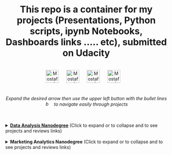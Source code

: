 <p><h1 align="center">This repo is a container for my projects (Presentations, Python scripts, ipynb Notebooks, Dashboards links ..... etc),
    submitted on Udacity</h1></p><br>
<div align="center">
    <a href="https://cutt.ly/MostafaALinkedIn" style="text-decoration:None">
        <img alt="Mostafa | LinkedIn" width="40px" style="margin-right:20px" src="https://static-exp1.licdn.com/sc/h/al2o9zrvru7aqj8e1x2rzsrca">
    </a> 
    <a href="https://cutt.ly/MostafaATableau" style="text-decoration:None">
        <img alt="Mostafa | Tableau Public" width="40px" style="margin-right:20px" src="https://public.tableau.com/s/favicon.ico">
    </a>
    <a href="https://cutt.ly/MostafaAGuru" style="text-decoration:None">
        <img alt="Mostafa | Guru" width="40px" style="margin-right:20px" src="https://www.guru.com/favicon.ico">
    </a>
    <a href="https://cutt.ly/MostafaASlideShare" style="text-decoration:None">
        <img alt="Mostafa | Slidshare" width="40px" style="margin-right:20px" src="https://public.slidesharecdn.com/v2/favicon.ico">
    </a>
</div>
<br><h6 align="center">Expand the desired arrow then use the upper left button with the bullet lines <img alt="bullet lines button image" width="15px" style="margin-right:10px" src="https://cdn.icon-icons.com/icons2/1659/PNG/512/3844437-hamburger-list-menu-more-navigation_110311.png"> to navigate easily through projects</h6>
<br>
<details><summary><a href="https://cutt.ly/Data-Analysis-Nanodegree"><b>Data Analysis Nanodegree</b></a> (Click to expand or to collapse and to see projects and reviews links)</summary>
    <p>

## [Data Analysis Nanodegree](https://cutt.ly/Data-Analysis-Nanodegree)
### - [Challenger Track](https://cutt.ly/Data-Challenger-Track "My XLSX solved files and certification of track exam")
### - [Professional Track](https://cutt.ly/Data-Professional-Track "Professional Track Projects")<br>
  * #### [1st project - Explore US Bikeshare Data](https://cutt.ly/1st-proj---Explore-US-Bikeshare-Data "A Python script to enable the user to do analysis on one of three data sets") *A Python script to enable the user to do analysis on one of three data sets*
    *"The script is neatly written and runs with great computational efficiency. What really stands out is the readability of your code - everything from comments to spacing (this is such an important trait to have as a programmer). It was a pleasure to read through it. Really awesome work!. You’ve worked hard on the project and it clearly shows. Everything runs free of errors. Nicely done! 🌟 You have appropriately used lists and dataframes to carry out the analysis tasks. 🌟 Loops and conditionals are appropriately used to process user input and calculate the statistics. 🌟 You have appropriately used docstrings and comments, and your variable names help understand the kind of data being stored in that variable. 🌟 Raw input is correctly handled including case-sensitivity. No errors are thrown on unexpected inputs. 🌟 Great job calculating all the statistics correctly.......[Read full reviews](https://cutt.ly/1st-proj---Explore-US-Bikeshare-Data-reviews-highlights)"*
  * #### [2nd project - Wrangle and Analyze Data](https://cutt.ly/2nd-proj---Wrangle-and-Analyze-Data "Gathering data from different three resources, offline file, downloaded file and Twitter API, to extract insights (with one viz at least) after assessing and cleaning tidiness and quality issues; and to get documentation for data wrangling steps, documentation of analysis and insights, jupyter notebook for code of gathering, assessing, cleaning, analyzing, and visualizing data, and the final master data set") *Gathering data from different three resources, offline file, downloaded file and Twitter API, to extract insights (with one viz at least) after assessing and cleaning tidiness and quality issues; and to get documentation for data wrangling steps, documentation of analysis and insights, jupyter notebook for code of gathering, assessing, cleaning, analyzing, and visualizing data, and the final master data set*
    *"You have demonstrated a very good python coding skills and understanding of data wrangling process. You also did a fantastic job of incorporating the previous reviewer suggestions.......[Read full reviews](https://cutt.ly/2nd-proj---Wrangle-and-Analyze-Data-reviews-highlights)"*
  * #### [3rd project - Conquer the freelancing marketplaces](https://cutt.ly/3rd-proj---Conquer-the-freelancing-marketplaces)<br>
### - [Advanced Track](https://cutt.ly/Data-Advanced-Track "Advanced Track Projects")

   </p>
</details>
<br>
<details><summary><b>Marketing Analytics Nanodegree</b> (Click to expand or to collapse and to see projects and reviews links)</summary>
    <p>

## [Marketing Analytics Nanodegree](https://cutt.ly/Marketing-Analytics-Nanodegree)
#### [1st project - Working with Data](https://cutt.ly/LinkedIn-jobs-skills-Tableau-dashboard-insights "LinkedIn jobs skills Tableau dashboard insights") *LinkedIn jobs skills Tableau dashboard insights*
   *"This is an excellent submission! You presented three very interesting insights and backed them up with some robust analysis. Great job adding a descriptive heading for each insight. You drew some good, air-tight conclusions from your analysis. You also presented ample data, facts and other information from the dashboard to back your findings. Terrific! :) Your screenshots appropriately illustrate the written part of your response. Excellent! Insights where very well presented and displayed properly. You really did a great job. You have precisely described each of insight reported. Usually it comes to answer to good questions. Your job made that happen. Congratulations for the great job done .......[Read full reviews](https://cutt.ly/1st-proj-LinkedIn-jobs-skills-Tableau-dashboard-insights-reviews-highlights)"*
#### [2nd project - Analyze Survey Data](https://cutt.ly/Udacity-survey-insights "Udacity survey insights") *Udacity survey insights*
   *"Great work on this fine submission! We are waiting for your next submission ......[Read full review](https://cutt.ly/2nd-proj---Udacity-survey-insights-review-highlights)"*
#### [3rd project - Storytelling with Data](https://cutt.ly/Sales-marketing-insights-for-an-actual-UK-based-and-registered-non-store-online-retail "Sales marketing insights for an actual UK-based and registered non-store online retail") *Sales marketing insights for an actual UK-based and registered non-store online retail*
   *"This was a brilliant submission. The work was exceptional! You did a great job and should be proud of yourself. After reviewing this submission, I am impressed and satisfied with the effort and understanding put in to make this project a success. All the requirements have been met successfully 💯%. Great work on providing clear labeling for each of your charts. Nice use of color combination and font is good everywhere. ......[Read full review](https://cutt.ly/3rd-proj---Sales-marketing-insights-for-an-actual-UK-based-and-registered-non-store-online-retail-review-highlights)"*
#### [4th project - Build Data Dashboards](https://cutt.ly/YouTube-Video-Categories-Statistics-Tableau-with-Presentation "YouTube Video Categories Statistics Tableau Dashboard") *YouTube Video Categories Statistics Tableau Dashboard*
   *"Kudos, Well done coming up with your insights, they are simple yet very informative. You did follow a lot of recommended guidelines and polished your work before submission. Well done formatting your insights in short points to add some structure to your insights. Rather than having to scan through the whole text for particular info, any interested reader can easily focus on a particular section of each insight you uncovered. I like the way you made use of on-screen space. Your filters help readers answer further questions. Your visuals were appropriate for each particular use case. Well done.......[Read full review](https://cutt.ly/4th-proj---YouTube-Video-Categories-Statistics-Tableau-Dashboard-review-highlights)"*
#### [5th project - Use Advanced Displays, Segments & Views](https://cutt.ly/Google-Analytics-Report "Google Analytics Report") *Google Analytics Report*
   *"All screenshots are annotated to enhance understanding. Part 3 is especially well done with detailed notes to explain the trends for each segment. Keep it up.......[Read full review](https://cutt.ly/5th-proj---Google-Analytics-Report-review-highlights)"*
#### [6th project - Navigating, Reports, and Dashboards](https://cutt.ly/Google-Analytics-_-Data-Studio-Dashboard "Google Data Studio dashboard") *Google Data Studio dashboard*
   *"Your screenshot clearly shows all three views created in the same property. Your screenshot clearly shows all the steps to create the filter. All the charts and insights are quite good. Well done. ......[Read full review](https://cutt.ly/6th-proj---Google-Data-Studio-dashboard-review-highlights)"*
#### [7th project - Crafting an Analytic Brief](https://cutt.ly/Analytic-Brief-for-Udacity-School-of-Business "Analytic Brief for Udacity School of Business") *Analytic Brief for Udacity School of Business*
   *"Congratulations on finishing the project 🎉 This was a brilliant submission. The work was exceptional! You did a great job and should be proud of yourself. After reviewing this submission, I am impressed and satisfied with the effort and understanding put in to make this project a success. All the requirements have been met successfully 100%. Nice, you have correctly answered relevant actionable segments that exists. Great work providing excellent detailed answers to all the questions. You have nicely provided a purchase process flow and identified the avenues for the funnel. Great work!!.....[Read full review](https://cutt.ly/7th-proj---Analytic-Brief-for-Udacity-School-of-Business-review-highlights)"*
#### [8th project - Create a Proposal for the Next Quarter](https://cutt.ly/Create-a-Proposal-for-the-Next-Quarter "Evaluating the performance of the Black Friday sales for 2017 & 2018") *Evaluating the performance of the Black Friday sales for 2017 & 2018*
   *"Congratulations on passing this submission . This is an impressive submission with detailed notes, clear visuals and neat presentation. Good job. The bar chart and table are great for representing the sales and ad spend data for 2017 and 2018. They are ideal for representing diàerent groups of data and changes over time. Good job presenting the ROI on paid channels and the CPA per age group. Supporting texts have been included to give context to the analyses and to answer the marketing questions.
All Sales information has been presented in the appropriate visuals. Short notes have also been included to report on the total revenue and average sales order for each year.
Good job choosing the right metrics to determine the popularity of each product category; the number of orders. ......[Read full reviews](https://cutt.ly/8th-proj---Create-a-Proposal-for-the-Next-Quarter-reviews-highlights)"*

   </p>
</details>

